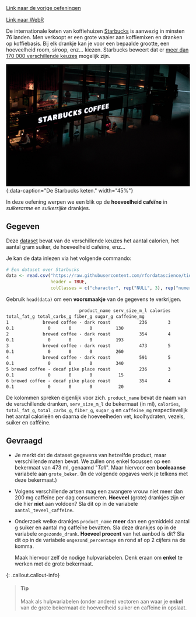 <div class="text-end">
    <a class="btn btn-filled with-icon" href="https://dodona.be/nl/courses/2690" target="_blank"><i class="mdi mdi-backburger mdi-24" title="link"></i>Link naar de vorige oefeningen</a>
</div>

<div class="text-end" style="margin-top:15px">
    <a class="btn btn-filled with-icon" href="https://webr.r-wasm.org/latest/" target="_blank"><i class="mdi mdi-cloud-tags mdi-24" title="link"></i>Link naar WebR</a>
</div>

De internationale keten van koffiehuizen <a href="https://nl.wikipedia.org/wiki/Starbucks" target="_blank">Starbucks</a> is aanwezig in minsten 76 landen. Men verkoopt er een grote waaier aan koffiemixen en dranken op koffiebasis. Bij elk drankje kan je voor een bepaalde grootte, een hoeveelheid room, siroop, enz... kiezen. Starbucks beweert dat er <a href="file:///home/dieter/Downloads/Starbucks_Infographic-1.pdf" target="_blank">meer dan 170 000 verschillende keuzes</a> mogelijk zijn.

![De Starbucks keten](media/june-andrei-george.jpg "Foto door June Andrei George op Unsplash."){:data-caption="De Starbucks keten." width="45%"}

In deze oefening werpen we een blik op de **hoeveelheid cafeïne** in  *suikerarme* en *suikerrijke* drankjes.

## Gegeven

Deze <a href="https://github.com/rfordatascience/tidytuesday/blob/master/data/2021/2021-12-21/starbucks.csv" target="_blank">dataset</a> bevat van de verschillende keuzes het aantal calorien, het aantal gram suiker, de hoeveelheid cafeïne, enz...

Je kan de data inlezen via het volgende commando:

```R
# Een dataset over Starbucks
data <- read.csv("https://raw.githubusercontent.com/rfordatascience/tidytuesday/master/data/2021/2021-12-21/starbucks.csv", 
                 header = TRUE,
                 colClasses = c("character", rep("NULL", 3), rep("numeric", 3), rep("NULL",4), rep("numeric", 4)))
```

Gebruik `head(data)` om een **voorsmaakje** van de gegevens te verkrijgen.
```
                            product_name serv_size_m_l calories total_fat_g total_carbs_g fiber_g sugar_g caffeine_mg
1             brewed coffee - dark roast           236        3         0.1             0       0       0         130
2             brewed coffee - dark roast           354        4         0.1             0       0       0         193
3             brewed coffee - dark roast           473        5         0.1             0       0       0         260
4             brewed coffee - dark roast           591        5         0.1             0       0       0         340
5 brewed coffee - decaf pike place roast           236        3         0.1             0       0       0          15
6 brewed coffee - decaf pike place roast           354        4         0.1             0       0       0          20
```

De kolommen spreken eigenlijk voor zich. `product_name` bevat de naam van de verschillende dranken, `serv_size_m_l` de bekermaat (in ml), `calories`, `total_fat_g`, `total_carbs_g`, `fiber_g`, `sugar_g` en `caffeine_mg` respectievelijk het aantal calorieën en daarna de hoeveelheden vet, koolhydraten, vezels, suiker en caffëine.

## Gevraagd

- Je merkt dat de dataset gegevens van hetzelfde product, maar verschillende maten bevat. We zullen ons enkel focussen op een bekermaat van 473 ml, genaamd "*Tall*". Maar hiervoor een **booleaanse** variabele aan `grote_beker`. (In de volgende opgaves werk je telkens met deze bekermaat.)

- Volgens verschillende artsen mag een zwangere vrouw niet meer dan 200 mg caffeïne per dag consumeren. **Hoeveel** (grote) drankjes zijn er die hier **niet** aan voldoen? Sla dit op in de variabele `aantal_teveel_caffeine`.

- Onderzoek welke drankjes `product_name` **meer** dan een gemiddeld aantal g suiker en aantal mg caffeïne bevatten. Sla deze drankjes op in de variabele `ongezonde_drank`. **Hoeveel procent** van het aanbod is dit? Sla dit op in de variabele `ongezond_percentage` en rond af op 2 cijfers na de komma.

  Maak hiervoor zelf de nodige hulpvariabelen. Denk eraan om **enkel** te werken met de grote bekermaat.

{: .callout.callout-info}
>#### Tip
> Maak als hulpvariabelen (onder andere) vectoren aan waar je **enkel** van de grote bekermaat de hoeveelheid suiker en caffeine in opslaat.